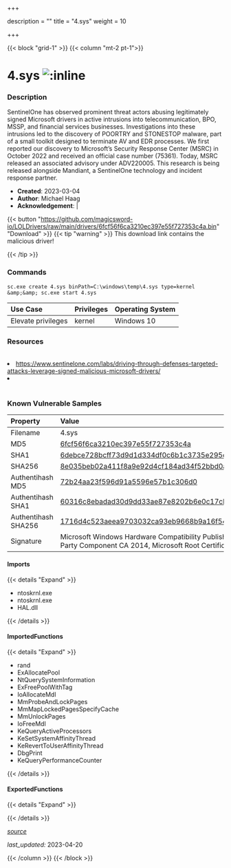 +++

description = ""
title = "4.sys"
weight = 10

+++


{{< block "grid-1" >}}
{{< column "mt-2 pt-1">}}


# 4.sys ![:inline](/images/twitter_verified.png) 


### Description

SentinelOne has observed prominent threat actors abusing legitimately signed Microsoft drivers in active intrusions into telecommunication, BPO, MSSP, and financial services businesses.
Investigations into these intrusions led to the discovery of POORTRY and STONESTOP malware, part of a small toolkit designed to terminate AV and EDR processes.
We first reported our discovery to Microsoft’s Security Response Center (MSRC) in October 2022 and received an official case number (75361). Today, MSRC released an associated advisory under ADV220005.
This research is being released alongside Mandiant, a SentinelOne technology and incident response partner. 

- **Created**: 2023-03-04
- **Author**: Michael Haag
- **Acknowledgement**:  | [](https://twitter.com/)

{{< button "https://github.com/magicsword-io/LOLDrivers/raw/main/drivers/6fcf56f6ca3210ec397e55f727353c4a.bin" "Download" >}}
{{< tip "warning" >}}
This download link contains the malicious driver!

{{< /tip >}}

### Commands

```
sc.exe create 4.sys binPath=C:\windows\temp\4.sys type=kernel &amp;&amp; sc.exe start 4.sys
```

| Use Case | Privileges | Operating System | 
|:---- | ---- | ---- |
| Elevate privileges | kernel | Windows 10 |

### Resources
<br>
<li><a href="https://www.sentinelone.com/labs/driving-through-defenses-targeted-attacks-leverage-signed-malicious-microsoft-drivers/">https://www.sentinelone.com/labs/driving-through-defenses-targeted-attacks-leverage-signed-malicious-microsoft-drivers/</a></li>
<li><a href=""></a></li>
<br>

### Known Vulnerable Samples

| Property           | Value |
|:-------------------|:------|
| Filename           | 4.sys |
| MD5                | [6fcf56f6ca3210ec397e55f727353c4a](https://www.virustotal.com/gui/file/6fcf56f6ca3210ec397e55f727353c4a) |
| SHA1               | [6debce728bcff73d9d1d334df0c6b1c3735e295c](https://www.virustotal.com/gui/file/6debce728bcff73d9d1d334df0c6b1c3735e295c) |
| SHA256             | [8e035beb02a411f8a9e92d4cf184ad34f52bbd0a81a50c222cdd4706e4e45104](https://www.virustotal.com/gui/file/8e035beb02a411f8a9e92d4cf184ad34f52bbd0a81a50c222cdd4706e4e45104) |
| Authentihash MD5   | [72b24aa23f596d91a5596e57b1c306d0](https://www.virustotal.com/gui/search/authentihash%253A72b24aa23f596d91a5596e57b1c306d0) |
| Authentihash SHA1  | [60316c8ebadad30d9dd33ae87e8202b6e0c17cb4](https://www.virustotal.com/gui/search/authentihash%253A60316c8ebadad30d9dd33ae87e8202b6e0c17cb4) |
| Authentihash SHA256| [1716d4c523aeea9703032ca93eb9668b9a16f542c00cec248b0a1c132d80bb15](https://www.virustotal.com/gui/search/authentihash%253A1716d4c523aeea9703032ca93eb9668b9a16f542c00cec248b0a1c132d80bb15) |
| Signature         | Microsoft Windows Hardware Compatibility Publisher, Microsoft Windows Third Party Component CA 2014, Microsoft Root Certificate Authority 2010   |


#### Imports
{{< details "Expand" >}}
* ntoskrnl.exe
* ntoskrnl.exe
* HAL.dll

{{< /details >}}
#### ImportedFunctions
{{< details "Expand" >}}
* rand
* ExAllocatePool
* NtQuerySystemInformation
* ExFreePoolWithTag
* IoAllocateMdl
* MmProbeAndLockPages
* MmMapLockedPagesSpecifyCache
* MmUnlockPages
* IoFreeMdl
* KeQueryActiveProcessors
* KeSetSystemAffinityThread
* KeRevertToUserAffinityThread
* DbgPrint
* KeQueryPerformanceCounter

{{< /details >}}
#### ExportedFunctions
{{< details "Expand" >}}

{{< /details >}}


[*source*](https://github.com/magicsword-io/LOLDrivers/tree/main/yaml/4.yaml)

*last_updated:* 2023-04-20








{{< /column >}}
{{< /block >}}
